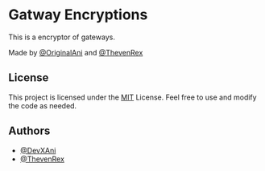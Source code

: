 # Gatway Encryptions

This is a encryptor of gateways.


Made by [@OriginalAni](https://t.me/OriginalAni) and [@ThevenRex](https://t.me/ThevenRex)
## License

This project is licensed under the [MIT](https://choosealicense.com/licenses/mit/) License. Feel free to use and modify the code as needed.
## Authors

- [@DevXAni](https://github.com/DevXAni/)
- [@ThevenRex](https://github.com/ThevenRexOff/)
